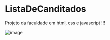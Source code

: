 # ListaDeCanditados

Projeto da faculdade em html, css e javascript !!!

![image](https://user-images.githubusercontent.com/87377127/160298742-2f83820e-ff8e-4cd7-8563-ff88ee2bccab.png)




